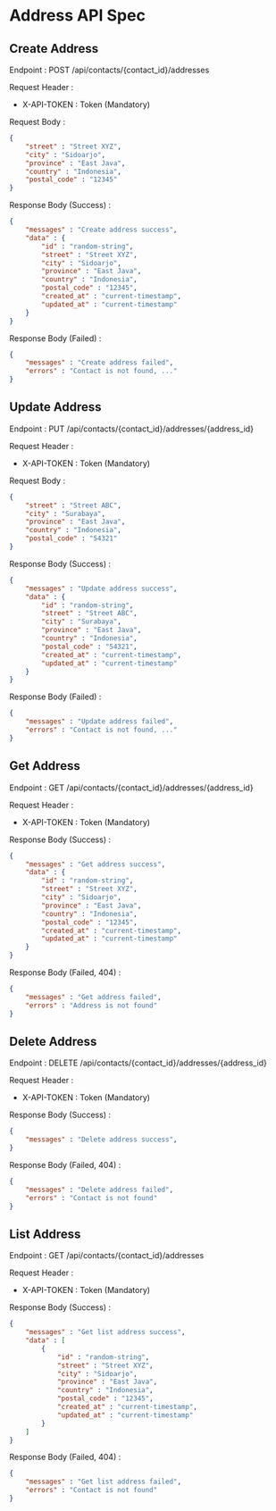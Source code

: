 # Address API Spec

## Create Address

Endpoint : POST /api/contacts/{contact_id}/addresses

Request Header :

- X-API-TOKEN : Token (Mandatory)

Request Body :

```json
{
    "street" : "Street XYZ",
    "city" : "Sidoarjo",
    "province" : "East Java",
    "country" : "Indonesia",
    "postal_code" : "12345"
}
```

Response Body (Success) :

```json
{
    "messages" : "Create address success",
    "data" : {
        "id" : "random-string",
        "street" : "Street XYZ",
        "city" : "Sidoarjo",
        "province" : "East Java",
        "country" : "Indonesia",
        "postal_code" : "12345",
        "created_at" : "current-timestamp",
        "updated_at" : "current-timestamp"
    }
}
```

Response Body (Failed) :

```json
{
    "messages" : "Create address failed",
    "errors" : "Contact is not found, ..."
}
```

## Update Address

Endpoint : PUT /api/contacts/{contact_id}/addresses/{address_id}

Request Header :

- X-API-TOKEN : Token (Mandatory)

Request Body :

```json
{
    "street" : "Street ABC",
    "city" : "Surabaya",
    "province" : "East Java",
    "country" : "Indonesia",
    "postal_code" : "54321"
}
```

Response Body (Success) :

```json
{
    "messages" : "Update address success",
    "data" : {
        "id" : "random-string",
        "street" : "Street ABC",
        "city" : "Surabaya",
        "province" : "East Java",
        "country" : "Indonesia",
        "postal_code" : "54321",
        "created_at" : "current-timestamp",
        "updated_at" : "current-timestamp"
    }
}
```

Response Body (Failed) :

```json
{
    "messages" : "Update address failed",
    "errors" : "Contact is not found, ..."
}
```

## Get Address

Endpoint : GET /api/contacts/{contact_id}/addresses/{address_id}

Request Header :

- X-API-TOKEN : Token (Mandatory)

Response Body (Success) :

```json
{
    "messages" : "Get address success",
    "data" : {
        "id" : "random-string",
        "street" : "Street XYZ",
        "city" : "Sidoarjo",
        "province" : "East Java",
        "country" : "Indonesia",
        "postal_code" : "12345",
        "created_at" : "current-timestamp",
        "updated_at" : "current-timestamp"
    }
}
```

Response Body (Failed, 404) :

```json
{
    "messages" : "Get address failed",
    "errors" : "Address is not found"
}
```

## Delete Address

Endpoint : DELETE /api/contacts/{contact_id}/addresses/{address_id}

Request Header :

- X-API-TOKEN : Token (Mandatory)

Response Body (Success) :

```json
{
    "messages" : "Delete address success",
}
```

Response Body (Failed, 404) :

```json
{
    "messages" : "Delete address failed",
    "errors" : "Contact is not found"
}
```

## List Address

Endpoint : GET /api/contacts/{contact_id}/addresses

Request Header :

- X-API-TOKEN : Token (Mandatory)

Response Body (Success) :

```json
{
    "messages" : "Get list address success",
    "data" : [
        {
            "id" : "random-string",
            "street" : "Street XYZ",
            "city" : "Sidoarjo",
            "province" : "East Java",
            "country" : "Indonesia",
            "postal_code" : "12345",
            "created_at" : "current-timestamp",
            "updated_at" : "current-timestamp"
        }
    ]
}
```

Response Body (Failed, 404) :

```json
{
    "messages" : "Get list address failed",
    "errors" : "Contact is not found"
}
```

